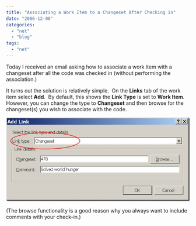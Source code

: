 ```yaml
---
title: "Associating a Work Item to a Changeset After Checking in"
date: "2006-12-08"
categories: 
  - "net"
  - "blog"
tags: 
  - "net"
---
```


Today I received an email asking how to associate a work item with a changeset after all the code was checked in (without performing the association.)

It turns out the solution is relatively simple.  On the **Links** tab of the work item select **Add**.  By default, this shows the **Link Type** is set to **Work Item**.  However, you can change the type to **Changeset** and then browse for the changeset(s) you wish to associate with the code.

![Work Item Add Link](images/WorkItemAddLink.jpg)

(The browse functionality is a good reason why you always want to include comments with your check-in.)
